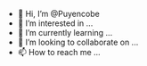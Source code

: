 - 👋 Hi, I’m @Puyencobe
- 👀 I’m interested in ...
- 🌱 I’m currently learning ...
- 💞️ I’m looking to collaborate on ...
- 📫 How to reach me ...

<!---
Puyencobe/Puyencobe is a ✨ special ✨ repository because its `README.md` (this file) appears on your GitHub profile.
You can click the Preview link to take a look at your changes.
--->
